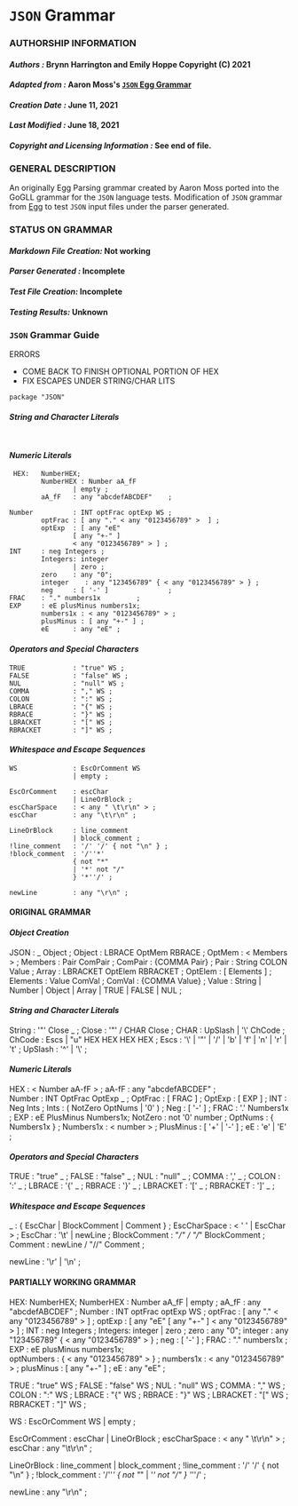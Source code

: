 # **`JSON` Grammar**
### **AUTHORSHIP INFORMATION**
#### *Authors :* Brynn Harrington and Emily Hoppe Copyright (C) 2021
#### *Adapted from :* Aaron Moss's [`JSON` Egg Grammar](https://github.com/bruceiv/egg/blob/deriv/grammars/JSON-u.egg)
#### *Creation Date :* June 11, 2021 
#### *Last Modified :* June 18, 2021
#### *Copyright and Licensing Information :* See end of file.

###  **GENERAL DESCRIPTION**
An originally Egg Parsing grammar created by Aaron Moss ported into the GoGLL grammar for the `JSON` language tests. Modification of `JSON` grammar from [Egg](https://github.com/bruceiv/egg/blob/deriv/grammars/JSON-u.egg) to test `JSON` input files under the parser generated.
### **STATUS ON GRAMMAR**
#### *Markdown File Creation:* Not working 
#### *Parser Generated :* Incomplete
#### *Test File Creation:* Incomplete
#### *Testing Results:* Unknown
### **`JSON` Grammar Guide**
ERRORS
- COME BACK TO FINISH OPTIONAL PORTION OF HEX
- FIX ESCAPES UNDER STRING/CHAR LITS
```
package "JSON" 
```  
#### ***String and Character Literals***
```


```
#### ***Numeric Literals***
```
 HEX:   NumberHEX;
        NumberHEX : Number aA_fF 
                | empty ;
        aA_fF   : any "abcdefABCDEF"    ; 
        
Number          : INT optFrac optExp WS ;
        optFrac : [ any "." < any "0123456789" >  ] ;
        optExp  : [ any "eE" 
                [ any "+-" ] 
                < any "0123456789" > ] ;
INT     : neg Integers ;
        Integers: integer
                | zero ;
        zero    : any "0";
        integer    : any "123456789" { < any "0123456789" > } ;
        neg     : [ '-' ]               ;
FRAC    : "." numbers1x         ;
EXP     : eE plusMinus numbers1x;  
        numbers1x : < any "0123456789" > ;
        plusMinus : [ any "+-" ] ;
        eE      : any "eE" ;
```
#### ***Operators and Special Characters***
```
TRUE            : "true" WS ;
FALSE           : "false" WS ;
NUL             : "null" WS ;
COMMA           : "," WS ;
COLON           : ":" WS ;
LBRACE          : "{" WS ;
RBRACE          : "}" WS ;
LBRACKET        : "[" WS ;
RBRACKET        : "]" WS ;
```
#### ***Whitespace and Escape Sequences***
```
WS              : EscOrComment WS
                | empty ;

EscOrComment    : escChar 
                | LineOrBlock ;
escCharSpace    : < any " \t\r\n" > ;
escChar         : any "\t\r\n" ; 

LineOrBlock     : line_comment 
                | block_comment ;
!line_comment   : '/' '/' { not "\n" } ;
!block_comment  : '/''*' 
                { not "*" 
                | '*' not "/" 
                } '*''/' ;

newLine         : any "\r\n" ;                 
```
#### ORIGINAL GRAMMAR
#### ***Object Creation***
JSON            : _ Object              ;
Object          : LBRACE OptMem RBRACE  ;
        OptMem  : < Members >           ;
Members         : Pair ComPair          ;
        ComPair : {COMMA Pair}          ;
Pair            : String COLON Value    ;
Array           : LBRACKET OptElem RBRACKET ;
        OptElem : [ Elements ]          ;
Elements        : Value ComVal          ;
        ComVal  : {COMMA Value}         ;
Value           : String 
                | Number 
                | Object 
                | Array 
                | TRUE 
                | FALSE 
                | NUL                   ;
#### ***String and Character Literals***
String          : '\"' Close _          ;
        Close   : '\"' 
                / CHAR Close            ;
CHAR            : UpSlash | '\\' ChCode ;
        ChCode  : Escs 
                | "u" HEX HEX HEX HEX   ;
        Escs    : '\\' 
                | '\"' 
                | '/' 
                | 'b' 
                | 'f' 
                | 'n' 
                | 'r' 
                | 't'                   ;
        UpSlash : '^' 
                | '\\'                  ;
#### ***Numeric Literals***
HEX             : < Number aA-fF >      ;
        aA-fF   : any "abcdefABCDEF"    ;  
Number          : INT OptFrac OptExp _  ;
        OptFrac : [ FRAC ]              ;
        OptExp  : [ EXP ]               ;
INT             : Neg Ints              ;
        Ints    : ( NotZero OptNums 
                | '0' )                 ; 
        Neg     : [ '-' ]               ;
FRAC            : '.' Numbers1x         ;
EXP             : eE PlusMinus Numbers1x;
        NotZero : not '0' number        ;
        OptNums : { Numbers1x }         ;
      Numbers1x : < number >            ;
      PlusMinus : [ '+' | '-' ]         ;
        eE      : 'e' | 'E'             ;
#### ***Operators and Special Characters***
TRUE            : "true" _              ;
FALSE           : "false" _             ;
NUL             : "null" _              ;
COMMA           : ',' _                 ;
COLON           : ':' _                 ;
LBRACE          : '{' _                 ;
RBRACE          : '}' _                 ;
LBRACKET        : '[' _                 ;
RBRACKET        : ']' _                 ;
#### ***Whitespace and Escape Sequences***
_               : { EscChar 
                | BlockComment 
                | Comment }             ;
EscCharSpace    : < ' ' 
                | EscChar >              ;
EscChar         : '\t' 
                | newLine               ; 
BlockComment    : "*/" 
                / "/*" BlockComment     ;
Comment         : newLine 
                / "//" Comment          ; 

newLine         : '\r' 
                | '\n'                  ;
#### PARTIALLY WORKING GRAMMAR
 HEX:   NumberHEX;
        NumberHEX : Number aA_fF 
                | empty ;
        aA_fF   : any "abcdefABCDEF"    ; 
Number          : INT optFrac optExp WS ;
        optFrac : [ any "." < any "0123456789" >  ] ;
        optExp  : [ any "eE" [ any "+-" ] < any "0123456789" > ] ;
INT     : neg Integers ;
        Integers: integer
                | zero ;
        zero    : any "0";
        integer    : any "123456789" { < any "0123456789" > } ;
        neg     : [ '-' ]               ;
FRAC    : "." numbers1x         ;
EXP     : eE plusMinus numbers1x;  
        optNumbers : { < any "0123456789" > } ;
        numbers1x : < any "0123456789" > ;
        plusMinus : [ any "+-" ] ;
        eE      : any "eE" ;

TRUE            : "true" WS ;
FALSE           : "false" WS ;
NUL             : "null" WS ;
COMMA           : "," WS ;
COLON           : ":" WS ;
LBRACE          : "{" WS ;
RBRACE          : "}" WS ;
LBRACKET        : "[" WS ;
RBRACKET        : "]" WS ;

WS              : EscOrComment WS
                | empty ;

EscOrComment    : escChar 
                | LineOrBlock ;
escCharSpace    : < any " \t\r\n" > ;
escChar         : any "\t\r\n" ; 

LineOrBlock     : line_comment 
                | block_comment ;
!line_comment   : '/' '/' { not "\n" } ;
!block_comment  : '/''*' 
                { not "*" 
                | '*' not "/" 
                } '*''/' ;

newLine         : any "\r\n" ;  
